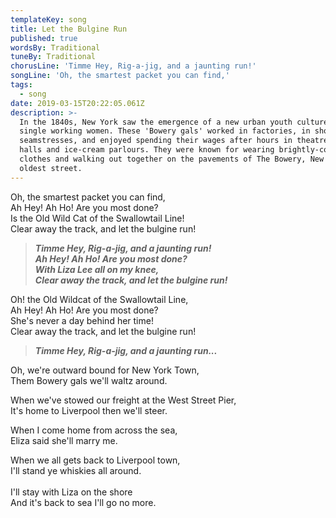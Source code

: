 ```yaml
---
templateKey: song
title: Let the Bulgine Run
published: true
wordsBy: Traditional
tuneBy: Traditional
chorusLine: 'Timme Hey, Rig-a-jig, and a jaunting run!'
songLine: 'Oh, the smartest packet you can find,'
tags:
  - song
date: 2019-03-15T20:22:05.061Z
description: >-
  In the 1840s, New York saw the emergence of a new urban youth culture among
  single working women. These 'Bowery gals' worked in factories, in shops, or as
  seamstresses, and enjoyed spending their wages after hours in theatres, dance
  halls and ice-cream parlours. They were known for wearing brightly-coloured
  clothes and walking out together on the pavements of The Bowery, New York's
  oldest street.
---
```

Oh, the smartest packet you can find,\
Ah Hey! Ah Ho! Are you most done?\
Is the Old Wild Cat of the Swallowtail Line!\
Clear away the track, and let the bulgine run!

> ***Timme Hey, Rig-a-jig, and a jaunting run!***\
> ***Ah Hey! Ah Ho! Are you most done?***\
> ***With Liza Lee all on my knee,***\
> ***Clear away the track, and let the bulgine run!***

Oh! the Old Wildcat of the Swallowtail Line,\
Ah Hey! Ah Ho! Are you most done?\
She's never a day behind her time!\
Clear away the track, and let the bulgine run!

> ***Timme Hey, Rig-a-jig, and a jaunting run...***

Oh, we're outward bound for New York Town,\
Them Bowery gals we'll waltz around.

When we've stowed our freight at the West Street Pier,\
It's home to Liverpool then we'll steer.

When I come home from across the sea,\
Eliza said she'll marry me.

When we all gets back to Liverpool town,\
I'll stand ye whiskies all around.\
\
I'll stay with Liza on the shore\
And it's back to sea I'll go no more.
